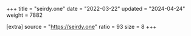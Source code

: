 +++
title = "seirdy.one"
date = "2022-03-22"
updated = "2024-04-24"
weight = 7882

[extra]
source = "https://seirdy.one"
ratio = 93
size = 8
+++
